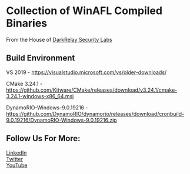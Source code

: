 # Collection of WinAFL Compiled Binaries

From the House of [DarkRelay Security Labs](https://www.darkrelay.com/)


## Build Environment 
VS 2019 - https://visualstudio.microsoft.com/vs/older-downloads/

CMake 3.24.1 - https://github.com/Kitware/CMake/releases/download/v3.24.1/cmake-3.24.1-windows-x86_64.msi

DynamoRIO-Windows-9.0.19216 - https://github.com/DynamoRIO/dynamorio/releases/download/cronbuild-9.0.19216/DynamoRIO-Windows-9.0.19216.zip 


## Follow Us For More:
[LinkedIn](https://linkedin.com/company/darkrelay)<br>
[Twitter](https://twitter.com/darkrelaylabs)<br>
[YouTube](https://www.youtube.com/channel/UCtnLa860lUkRhtmpYvbXlTw)<br>
